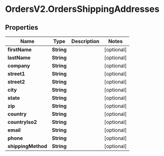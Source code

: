 # OrdersV2.OrdersShippingAddresses

## Properties
Name | Type | Description | Notes
------------ | ------------- | ------------- | -------------
**firstName** | **String** |  | [optional] 
**lastName** | **String** |  | [optional] 
**company** | **String** |  | [optional] 
**street1** | **String** |  | [optional] 
**street2** | **String** |  | [optional] 
**city** | **String** |  | [optional] 
**state** | **String** |  | [optional] 
**zip** | **String** |  | [optional] 
**country** | **String** |  | [optional] 
**countryIso2** | **String** |  | [optional] 
**email** | **String** |  | [optional] 
**phone** | **String** |  | [optional] 
**shippingMethod** | **String** |  | [optional] 

